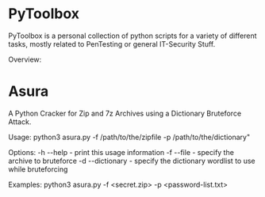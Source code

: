 # PyToolbox
PyToolbox is a personal collection of python scripts for a variety of different tasks, mostly related to PenTesting or general IT-Security Stuff.


Overview: 
# Asura
A Python Cracker for Zip and 7z Archives using a Dictionary Bruteforce Attack.

Usage: 
  python3 asura.py -f /path/to/the/zipfile -p /path/to/the/dictionary"

Options:
  -h --help			      - print this usage information
  -f --file			      - specify the archive to bruteforce
  -d --dictionary			- specify the dictionary wordlist to use while bruteforcing

Examples:
  python3 asura.py -f <secret.zip> -p <password-list.txt>
